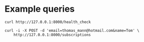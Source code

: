 # Example queries

```
curl http://127.0.0.1:8000/health_check

curl -i -X POST -d 'email=thomas_mann@hotmail.com&name=Tom' \
    http://127.0.0.1:8000/subscriptions
```